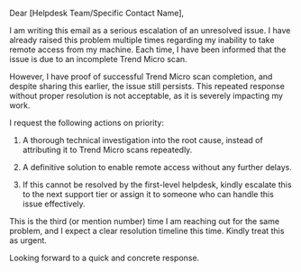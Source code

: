 Dear [Helpdesk Team/Specific Contact Name],

I am writing this email as a serious escalation of an unresolved issue. I have already raised this problem multiple times regarding my inability to take remote access from my machine. Each time, I have been informed that the issue is due to an incomplete Trend Micro scan.

However, I have proof of successful Trend Micro scan completion, and despite sharing this earlier, the issue still persists. This repeated response without proper resolution is not acceptable, as it is severely impacting my work.

I request the following actions on priority:

1. A thorough technical investigation into the root cause, instead of attributing it to Trend Micro scans repeatedly.


2. A definitive solution to enable remote access without any further delays.


3. If this cannot be resolved by the first-level helpdesk, kindly escalate this to the next support tier or assign it to someone who can handle this issue effectively.



This is the third (or mention number) time I am reaching out for the same problem, and I expect a clear resolution timeline this time. Kindly treat this as urgent.

Looking forward to a quick and concrete response.